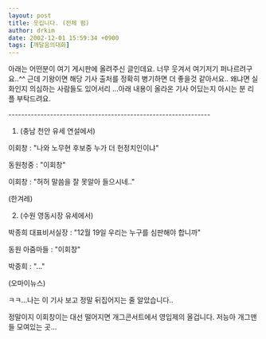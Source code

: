 ```yaml
---
layout: post
title: 웃깁니다. (전체 펌)
author: drkim
date: 2002-12-01 15:59:34 +0900
tags: [깨달음의대화]
---
```

아래는 어떤분이 여기 게시판에 올려주신 글인데요. 너무 웃겨서 여기저기 퍼나르려구요..^^ 근데 기왕이면 해당 기사 출처를 정확히 병기하면 더 좋을것 같아서요.. 왜냐면 실화인지 의심하는 사람들도 있어서리 ...아래 내용이 올라온 기사 어딨는지 아시는 분 리플 부탁드려요.
  
\---\---\---\---\---\---\---\---\---\---\---\---\---\---\---\---\---\---\---\---\---
  
1. (충남 천안 유세 연설에서)
  
이회창 : "나와 노무현 후보중 누가 더 헌정치인이냐"
  
동원청중 : "이회창"
  
이회창 : "허허 말씀을 잘 못알아 들으시네.."
  
(한겨레)
  

  
2. (수원 영동시장 유세에서)
  
박종희 대표비서실장 : "12월 19일 우리는 누구를 심판해야 합니까"
  
동원 아줌마들 : "이회창"
  
박종희 : "..."
  
(오마이뉴스)
  

  
ㅋㅋ...나는 이 기사 보고 정말 뒤집어지는 줄 알았습니다..
  
정말이지 이회창이는 대선 떨어지면 개그콘서트에서 영입제의 올겁니다. 저능아 개그맨들 모여있는 곳...